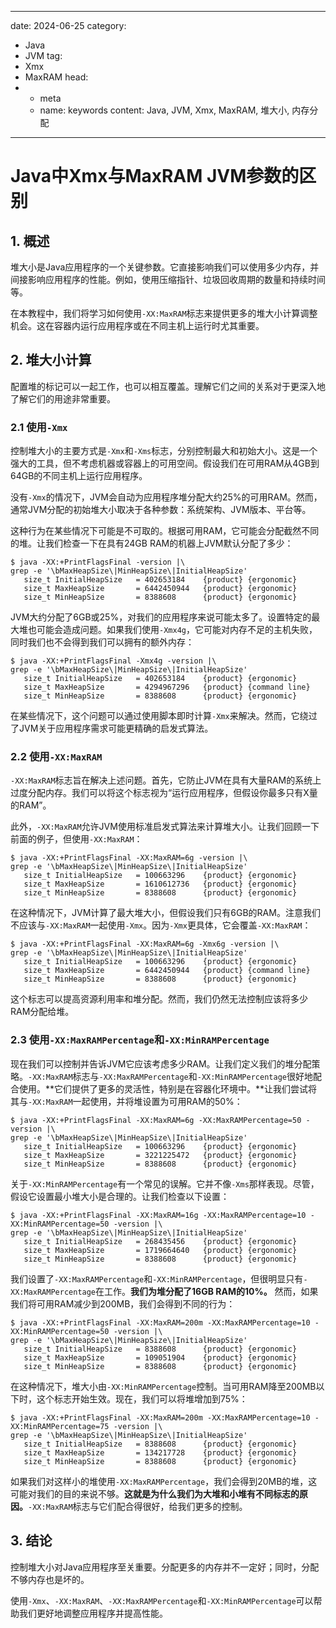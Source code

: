 ---
date: 2024-06-25
category:
  - Java
  - JVM
tag:
  - Xmx
  - MaxRAM
head:
  - - meta
    - name: keywords
      content: Java, JVM, Xmx, MaxRAM, 堆大小, 内存分配
------
# Java中Xmx与MaxRAM JVM参数的区别

## 1. 概述

堆大小是Java应用程序的一个关键参数。它直接影响我们可以使用多少内存，并间接影响应用程序的性能。例如，使用压缩指针、垃圾回收周期的数量和持续时间等。

在本教程中，我们将学习如何使用`-XX:MaxRAM`标志来提供更多的堆大小计算调整机会。这在容器内运行应用程序或在不同主机上运行时尤其重要。

## 2. 堆大小计算

配置堆的标记可以一起工作，也可以相互覆盖。理解它们之间的关系对于更深入地了解它们的用途非常重要。

### 2.1 使用`-Xmx`

控制堆大小的主要方式是`-Xmx`和`-Xms`标志，分别控制最大和初始大小。这是一个强大的工具，但不考虑机器或容器上的可用空间。假设我们在可用RAM从4GB到64GB的不同主机上运行应用程序。

没有`-Xmx`的情况下，JVM会自动为应用程序堆分配大约25%的可用RAM。然而，通常JVM分配的初始堆大小取决于各种参数：系统架构、JVM版本、平台等。

这种行为在某些情况下可能是不可取的。根据可用RAM，它可能会分配截然不同的堆。让我们检查一下在具有24GB RAM的机器上JVM默认分配了多少：

```shell
$ java -XX:+PrintFlagsFinal -version |\
grep -e '\bMaxHeapSize\|MinHeapSize\|InitialHeapSize'
   size_t InitialHeapSize   = 402653184    {product} {ergonomic}
   size_t MaxHeapSize       = 6442450944   {product} {ergonomic}
   size_t MinHeapSize       = 8388608      {product} {ergonomic}
```

JVM大约分配了6GB或25%，对我们的应用程序来说可能太多了。设置特定的最大堆也可能会造成问题。如果我们使用`-Xmx4g`，它可能对内存不足的主机失败，同时我们也不会得到我们可以拥有的额外内存：

```shell
$ java -XX:+PrintFlagsFinal -Xmx4g -version |\
grep -e '\bMaxHeapSize\|MinHeapSize\|InitialHeapSize'
   size_t InitialHeapSize   = 402653184    {product} {ergonomic}
   size_t MaxHeapSize       = 4294967296   {product} {command line}
   size_t MinHeapSize       = 8388608      {product} {ergonomic}
```

在某些情况下，这个问题可以通过使用脚本即时计算`-Xmx`来解决。然而，它绕过了JVM关于应用程序需求可能更精确的启发式算法。

### 2.2 使用`-XX:MaxRAM`

`-XX:MaxRAM`标志旨在解决上述问题。首先，它防止JVM在具有大量RAM的系统上过度分配内存。我们可以将这个标志视为“运行应用程序，但假设你最多只有X量的RAM”。

此外，`-XX:MaxRAM`允许JVM使用标准启发式算法来计算堆大小。让我们回顾一下前面的例子，但使用`-XX:MaxRAM`：

```shell
$ java -XX:+PrintFlagsFinal -XX:MaxRAM=6g -version |\
grep -e '\bMaxHeapSize\|MinHeapSize\|InitialHeapSize'
   size_t InitialHeapSize   = 100663296    {product} {ergonomic}
   size_t MaxHeapSize       = 1610612736   {product} {ergonomic}
   size_t MinHeapSize       = 8388608      {product} {ergonomic}
```

在这种情况下，JVM计算了最大堆大小，但假设我们只有6GB的RAM。注意我们不应该与`-XX:MaxRAM`一起使用`-Xmx`。因为`-Xmx`更具体，它会覆盖`-XX:MaxRAM`：

```shell
$ java -XX:+PrintFlagsFinal -XX:MaxRAM=6g -Xmx6g -version |\
grep -e '\bMaxHeapSize\|MinHeapSize\|InitialHeapSize'
   size_t InitialHeapSize   = 100663296    {product} {ergonomic}
   size_t MaxHeapSize       = 6442450944   {product} {command line}
   size_t MinHeapSize       = 8388608      {product} {ergonomic}
```

这个标志可以提高资源利用率和堆分配。然而，我们仍然无法控制应该将多少RAM分配给堆。

### 2.3 使用`-XX:MaxRAMPercentage`和`-XX:MinRAMPercentage`

现在我们可以控制并告诉JVM它应该考虑多少RAM。让我们定义我们的堆分配策略。`-XX:MaxRAM`标志与`-XX:MaxRAMPercentage`和`-XX:MinRAMPercentage`很好地配合使用。**它们提供了更多的灵活性，特别是在容器化环境中。**让我们尝试将其与`-XX:MaxRAM`一起使用，并将堆设置为可用RAM的50%：

```shell
$ java -XX:+PrintFlagsFinal -XX:MaxRAM=6g -XX:MaxRAMPercentage=50 -version |\
grep -e '\bMaxHeapSize\|MinHeapSize\|InitialHeapSize'
   size_t InitialHeapSize   = 100663296    {product} {ergonomic}
   size_t MaxHeapSize       = 3221225472   {product} {ergonomic}
   size_t MinHeapSize       = 8388608      {product} {ergonomic}
```

关于`-XX:MinRAMPercentage`有一个常见的误解。它并不像`-Xms`那样表现。尽管，假设它设置最小堆大小是合理的。让我们检查以下设置：

```shell
$ java -XX:+PrintFlagsFinal -XX:MaxRAM=16g -XX:MaxRAMPercentage=10 -XX:MinRAMPercentage=50 -version |\
grep -e '\bMaxHeapSize\|MinHeapSize\|InitialHeapSize'
   size_t InitialHeapSize   = 268435456    {product} {ergonomic}
   size_t MaxHeapSize       = 1719664640   {product} {ergonomic}
   size_t MinHeapSize       = 8388608      {product} {ergonomic}
```

我们设置了`-XX:MaxRAMPercentage`和`-XX:MinRAMPercentage`，但很明显只有`-XX:MaxRAMPercentage`在工作。**我们为堆分配了16GB RAM的10%。** 然而，如果我们将可用RAM减少到200MB，我们会得到不同的行为：

```shell
$ java -XX:+PrintFlagsFinal -XX:MaxRAM=200m -XX:MaxRAMPercentage=10 -XX:MinRAMPercentage=50 -version |\
grep -e '\bMaxHeapSize\|MinHeapSize\|InitialHeapSize'
   size_t InitialHeapSize   = 8388608      {product} {ergonomic}
   size_t MaxHeapSize       = 109051904    {product} {ergonomic}
   size_t MinHeapSize       = 8388608      {product} {ergonomic}
```

在这种情况下，堆大小由`-XX:MinRAMPercentage`控制。当可用RAM降至200MB以下时，这个标志开始生效。现在，我们可以将堆增加到75%：

```shell
$ java -XX:+PrintFlagsFinal -XX:MaxRAM=200m -XX:MaxRAMPercentage=10 -XX:MinRAMPercentage=75 -version |\
grep -e '\bMaxHeapSize\|MinHeapSize\|InitialHeapSize'
   size_t InitialHeapSize   = 8388608      {product} {ergonomic}
   size_t MaxHeapSize       = 134217728    {product} {ergonomic}
   size_t MinHeapSize       = 8388608      {product} {ergonomic}
```

如果我们对这样小的堆使用`-XX:MaxRAMPercentage`，我们会得到20MB的堆，这可能对我们的目的来说不够。**这就是为什么我们为大堆和小堆有不同标志的原因。**`-XX:MaxRAM`标志与它们配合得很好，给我们更多的控制。

## 3. 结论

控制堆大小对Java应用程序至关重要。分配更多的内存并不一定好；同时，分配不够内存也是坏的。

使用`-Xmx`、`-XX:MaxRAM`、`-XX:MaxRAMPercentage`和`-XX:MinRAMPercentage`可以帮助我们更好地调整应用程序并提高性能。